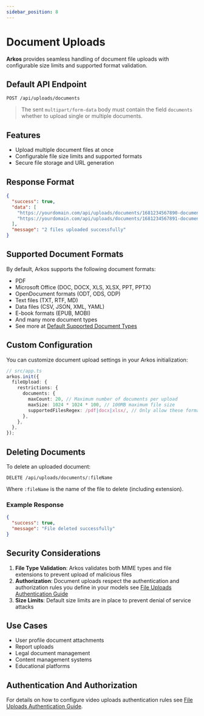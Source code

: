 ```yaml
---
sidebar_position: 8
---
```


# Document Uploads

**Arkos** provides seamless handling of document file uploads with configurable size limits and supported format validation.

## Default API Endpoint

```
POST /api/uploads/documents
```

> The sent `multipart/form-data` body must contain the field `documents` whether to upload single or multiple documents.

## Features

- Upload multiple document files at once
- Configurable file size limits and supported formats
- Secure file storage and URL generation

## Response Format

```json
{
  "success": true,
  "data": [
    "https://yourdomain.com/api/uploads/documents/1681234567890-document.pdf",
    "https://yourdomain.com/api/uploads/documents/1681234567891-document.docx"
  ],
  "message": "2 files uploaded successfully"
}
```

## Supported Document Formats

By default, Arkos supports the following document formats:

- PDF
- Microsoft Office (DOC, DOCX, XLS, XLSX, PPT, PPTX)
- OpenDocument formats (ODT, ODS, ODP)
- Text files (TXT, RTF, MD)
- Data files (CSV, JSON, XML, YAML)
- E-book formats (EPUB, MOBI)
- And many more document types
- See more at [Default Supported Document Types](/docs/api-reference/default-supported-upload-files#document-files)

## Custom Configuration

You can customize document upload settings in your Arkos initialization:

```ts
// src/app.ts
arkos.init({
  fileUpload: {
    restrictions: {
      documents: {
        maxCount: 20, // Maximum number of documents per upload
        maxSize: 1024 * 1024 * 100, // 100MB maximum file size
        supportedFilesRegex: /pdf|docx|xlsx/, // Only allow these formats
      },
    },
  },
});
```

## Deleting Documents

To delete an uploaded document:

```
DELETE /api/uploads/documents/:fileName
```

Where `:fileName` is the name of the file to delete (including extension).

### Example Response

```json
{
  "success": true,
  "message": "File deleted successfully"
}
```

## Security Considerations

1. **File Type Validation**: Arkos validates both MIME types and file extensions to prevent upload of malicious files
2. **Authorization**: Document uploads respect the authentication and authorization rules you define in your models see [File Uploads Authentication Guide](/docs/advanced-guide/file-uploads-authentication)
3. **Size Limits**: Default size limits are in place to prevent denial of service attacks

## Use Cases

- User profile document attachments
- Report uploads
- Legal document management
- Content management systems
- Educational platforms

## Authentication And Authorization

For details on how to configure video uploads authentication rules see [File Uploads Authentication Guide](/docs/advanced-guide/file-uploads-authentication).
